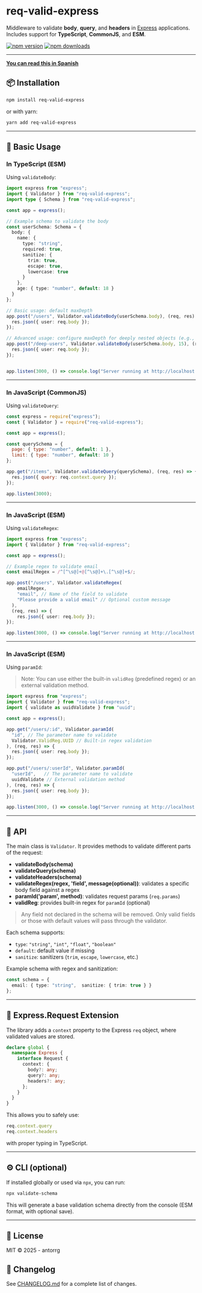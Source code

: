 
# req-valid-express

Middleware to validate **body**, **query**, and **headers** in [Express](https://expressjs.com/) applications.  
Includes support for **TypeScript**, **CommonJS**, and **ESM**.

[![npm version](https://img.shields.io/npm/v/req-valid-express.svg)](https://www.npmjs.com/package/req-valid-express)
[![npm downloads](https://img.shields.io/npm/dm/req-valid-express.svg)](https://www.npmjs.com/package/req-valid-express)



---
[**You can read this in Spanish**](./LEEME.md)


## 📦 Installation

```bash
npm install req-valid-express
````

or with yarn:

```bash
yarn add req-valid-express
```

---


## 🚀 Basic Usage

### In TypeScript (ESM)

Using `validateBody`:

```ts
import express from "express";
import { Validator } from "req-valid-express";
import type { Schema } from "req-valid-express";

const app = express();

// Example schema to validate the body
const userSchema: Schema = {
  body: {
    name: { 
      type: "string", 
      required: true, 
      sanitize: {
        trim: true,
        escape: true,
        lowercase: true
      }
    },
    age: { type: "number", default: 18 }
  }
};

// Basic usage: default maxDepth
app.post("/users", Validator.validateBody(userSchema.body), (req, res) => {
  res.json({ user: req.body });
});

// Advanced usage: configure maxDepth for deeply nested objects (e.g., MongoDB documents)
app.post("/deep-users", Validator.validateBody(userSchema.body, 15), (req, res) => {
  res.json({ user: req.body });
});


app.listen(3000, () => console.log("Server running at http://localhost:3000"));
```

---

### In JavaScript (CommonJS)

Using `validateQuery`:

```js
const express = require("express");
const { Validator } = require("req-valid-express");

const app = express();

const querySchema = {
  page: { type: "number", default: 1 },
  limit: { type: "number", default: 10 }
};

app.get("/items", Validator.validateQuery(querySchema), (req, res) => {
  res.json({ query: req.context.query });
});

app.listen(3000);
```

---

### In JavaScript (ESM)

Using `validateRegex`:

```ts
import express from "express";
import { Validator } from "req-valid-express";

const app = express();

// Example regex to validate email
const emailRegex = /^[^\s@]+@[^\s@]+\.[^\s@]+$/;

app.post("/users", Validator.validateRegex(
    emailRegex,
    "email", // Name of the field to validate
    "Please provide a valid email" // Optional custom message
  ), 
  (req, res) => {
    res.json({ user: req.body });
});

app.listen(3000, () => console.log("Server running at http://localhost:3000"));
```

---

### In JavaScript (ESM)

Using `paramId`:

> Note: You can use either the built-in `validReg` (predefined regex) or an external validation method.

```ts
import express from "express";
import { Validator } from "req-valid-express";
import { validate as uuidValidate } from "uuid";

const app = express();

app.get("/users/:id", Validator.paramId(
  "id", // The parameter name to validate
  Validator.ValidReg.UUID // Built-in regex validation
), (req, res) => {
  res.json({ user: req.body });
});

app.put("/users/:userId", Validator.paramId(
  "userId",   // The parameter name to validate
  uuidValidate // External validation method
), (req, res) => {
  res.json({ user: req.body });
});

app.listen(3000, () => console.log("Server running at http://localhost:3000"));
```

---

## 📖 API

The main class is `Validator`.
It provides methods to validate different parts of the request:

* **validateBody(schema)**
* **validateQuery(schema)**
* **validateHeaders(schema)**
* **validateRegex(regex, 'field', message(optional))**: validates a specific body field against a regex
* **paramId('param', method)**: validates request params (`req.params`)
* **validReg**: provides built-in regex for `paramId` (optional)

> Any field not declared in the schema will be removed.
> Only valid fields or those with default values will pass through the validator.

Each schema supports:

* `type`: `"string"`, `"int"`, `"float"`, `"boolean"`
* `default`: default value if missing
* `sanitize`: sanitizers (`trim`, `escape`, `lowercase`, etc.)

Example schema with regex and sanitization:

```ts
const schema = {
  email: { type: "string",  sanitize: { trim: true } }
};
```

---

## 🧩 Express.Request Extension

The library adds a `context` property to the Express `req` object, where validated values are stored.

```ts
declare global {
  namespace Express {
    interface Request {
      context: {
        body?: any;
        query?: any;
        headers?: any;
      };
    }
  }
}
```

This allows you to safely use:

```ts
req.context.query
req.context.headers
```

with proper typing in TypeScript.

---

## ⚙️ CLI (optional)

If installed globally or used via `npx`, you can run:

```bash
npx validate-schema
```

This will generate a base validation schema directly from the console (ESM format, with optional save).

---

## 📄 License

MIT © 2025 - antorrg

## 📜 Changelog

See [CHANGELOG.md](./CHANGELOG.md) for a complete list of changes.



